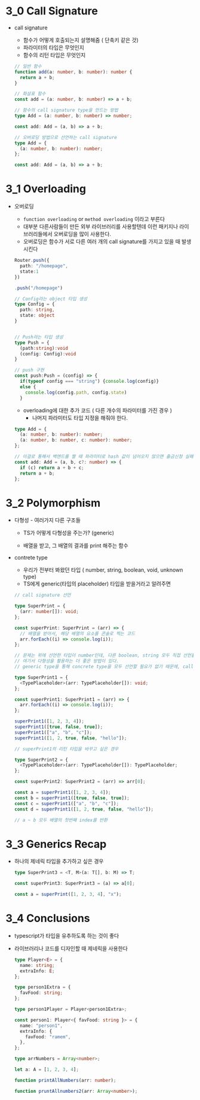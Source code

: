 # 3_0 Call Signature

- call signature

  - 함수가 어떻게 호출되는지 설명해줌 ( 단축키 같은 것)
  - 파라미터의 타입은 무엇인지
  - 함수의 리턴 타입은 무엇인지

  ```typescript
  // 일반 함수
  function add(a: number, b: number): number {
    return a + b;
  }

  // 화살표 함수
  const add = (a: number, b: number) => a + b;

  // 함수의 call signature type을 만드는 방법
  type Add = (a: number, b: number) => number;

  const add: Add = (a, b) => a + b;

  // 오버로딩 방법으로 선언하는 call signature
  type Add = {
    (a: number, b: number): number;
  };

  const add: Add = (a, b) => a + b;
  ```

# 3_1 Overloading

- 오버로딩

  - `function overloading` or `method overloading` 이라고 부른다
  - 대부분 다른사람들이 만든 외부 라이브러리를 사용할텐데 이런 패키지나 라이브러리들에서 오버로딩을 많이 사용한다.
  - 오버로딩은 함수가 서로 다른 여러 개의 call signature를 가지고 있을 때 발생시킨다

  ```typescript
  Router.push({
    path: "/homepage",
    state:1
  })

  .push("/homepage")

  // Config라는 object 타입 생성
  type Config = {
    path: string,
    state: object
  }


  // Push라는 타입 생성
  type Push = {
    (path:string):void
    (config: Config):void
  }

  // push 구현
  const push:Push = (config) => {
    if(typeof config === "string") {console.log(config)}
    else {
      console.log(config.path, config.state)
    }
  ```

  - overloading에 대한 추가 코드 ( 다른 개수의 파라미터를 가진 경우 )
    - 나머지 파라미터도 타입 지정을 해줘야 한다.

  ```typescript
  type Add = {
    (a: number, b: number): number;
    (a: number, b: number, c: number): number;
  };

  // 이걸로 통해서 백엔드를 짤 때 파라미터로 hash 값이 넘어오지 않으면 출금신청 실패로 뺄 수 있다.
  const add: Add = (a, b, c?: number) => {
    if (c) return a + b + c;
    return a + b;
  };
  ```

# 3_2 Polymorphism

- 다형성 - 여러가지 다른 구조들

  - TS가 어떻게 다형성을 주는가? (generic)

  - 배열을 받고, 그 배열의 결과를 print 해주는 함수

- contrete type

  - 우리가 전부터 봐왔던 타입 ( number, string, boolean, void, unknown type)
  - TS에게 generic(타입의 placeholder) 타입을 받을거라고 알려주면

  ```typescript
  // call signature 선언

  type SuperPrint = {
    (arr: number[]): void;
  };

  const superPrint: SuperPrint = (arr) => {
    // 배열을 받아서, 해당 배열의 요소를 콘솔로 찍는 코드
    arr.forEach((i) => console.log(i));
  };

  // 문제는 위에 선언한 타입이 number인데, 다른 boolean, string 모두 직접 선언을 하기엔 비효율적이다.
  // 여기서 다형성을 활용하는 더 좋은 방법이 있다.
  // generic type을 통해 concrete type을 모두 선언할 필요가 없기 때문에, call signature의 개수를 줄일 수 있다.

  type SuperPrint1 = {
    <TypePlaceholder>(arr: TypePlaceholder[]): void;
  };

  const superPrint1: SuperPrint1 = (arr) => {
    arr.forEach((i) => console.log(i));
  };

  superPrint1([1, 2, 3, 4]);
  superPrint1([true, false, true]);
  superPrint1(["a", "b", "c"]);
  superPrint1([1, 2, true, false, "hello"]);

  // superPrint1의 리턴 타입을 바꾸고 싶은 경우

  type SuperPrint2 = {
    <TypePlaceholder>(arr: TypePlaceholder[]): TypePlaceholder;
  };

  const superPrint2: SuperPrint2 = (arr) => arr[0];

  const a = superPrint1([1, 2, 3, 4]);
  const b = superPrint1([true, false, true]);
  const c = superPrint1(["a", "b", "c"]);
  const d = superPrint1([1, 2, true, false, "hello"]);

  // a ~ b 모두 배열의 첫번째 index를 반환
  ```

# 3_3 Generics Recap

- 하나의 제네릭 타입을 추가하고 싶은 경우

  ```typescript
  type SuperPrint3 = <T, M>(a: T[], b: M) => T;

  const superPrint3: SuperPrint3 = (a) => a[0];

  const a = superPrint([1, 2, 3, 4], "x");
  ```

# 3_4 Conclusions

- typescript가 타입을 유추하도록 하는 것이 좋다
- 라이브러리나 코드를 디자인할 때 제네릭을 사용한다

  ```typescript
  type Player<E> = {
    name: string;
    extraInfo: E;
  };

  type person1Extra = {
    favFood: string;
  };

  type person1Player = Player<person1Extra>;

  const person1: Player<{ favFood: string }> = {
    name: "person1",
    extraInfo: {
      favFood: "ramem",
    },
  };
  ```

  ```typescript
  type arrNumbers = Array<number>;

  let a: A = [1, 2, 3, 4];

  function printAllNumbers(arr: number);

  function pruntAllnumbers2(arr: Array<number>);
  ```
